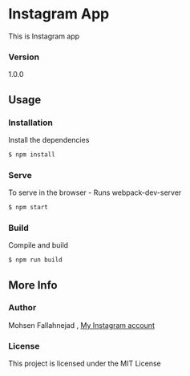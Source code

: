 # Instagram App

This is Instagram app 

### Version
1.0.0

## Usage

### Installation

Install the dependencies

```sh
$ npm install
```

### Serve
To serve in the browser  - Runs webpack-dev-server

```sh
$ npm start
```

### Build
Compile and build

```sh
$ npm run build
```

## More Info

### Author

Mohsen Fallahnejad , 
[My Instagram account](https://www.instagram.com/mohsen.coder)

### License

This project is licensed under the MIT License